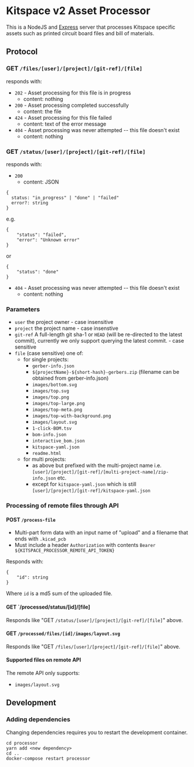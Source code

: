 # Kitspace v2 Asset Processor

This is a NodeJS and [Express](https://expressjs.com/) server that processes Kitspace specific assets such as printed circuit board files and bill of materials.

## Protocol

### GET `/files/[user]/[project]/[git-ref]/[file]`

responds with:
- `202` - Asset processing for this file is in progress
    - content: nothing
- `200` - Asset processing completed successfully
    - content: the file
- `424` - Asset processing for this file failed
    - content: text of the error message
- `404` - Asset processing was never attempted -- this file doesn't exist
    - content: nothing


### GET `/status/[user]/[project]/[git-ref]/[file]`

responds with:
- `200`
    - content: JSON
```
{
  status: "in_progress" | "done" | "failed"
  error?: string
}
```
e.g.

```
{
    "status": "failed",
    "error": "Unknown error"
}
```

or

```
{
    "status": "done"
}
```

- `404` - Asset processing was never attempted -- this file doesn't exist
    - content: nothing

### Parameters

- `user` the project owner - case insensitive
- `project` the project name - case insenstive
- `git-ref` A full-length git sha-1 or `HEAD` (will be re-directed to the latest commit), currently we only support querying the latest commit. - case sensitive
- `file` (case sensitive) one of:
    - for single projects:
        - `gerber-info.json`
        - `${projectName}-${short-hash}-gerbers.zip` (filename can be obtained from gerber-info.json)
        - `images/bottom.svg`
        - `images/top.svg`
        - `images/top.png`
        - `images/top-large.png`
        - `images/top-meta.png`
        - `images/top-with-background.png`
        - `images/layout.svg`
        - `1-click-BOM.tsv`
        - `bom-info.json`
        - `interactive_bom.json`
        - `kitspace-yaml.json`
        - `readme.html`
    - for multi projects:
        - as above but prefixed with the multi-project name i.e. `[user]/[project]/[git-ref]/[multi-project-name]/zip-info.json` etc.
        - except for `kitspace-yaml.json` which is still `[user]/[project]/[git-ref]/kitspace-yaml.json`

### Processing of remote files through API

#### POST `/process-file`

- Multi-part form data with an input name of "upload" and a filename that ends with `.kicad_pcb`
- Must include a header `Authorization` with contents `Bearer ${KITSPACE_PROCESSOR_REMOTE_API_TOKEN}`

Responds with:
```
{
    "id": string
}
```

Where `id` is a md5 sum of the uploaded file.

#### GET `/processed/status/[id]/[file]

Responds like "GET `/status/[user]/[project]/[git-ref]/[file]`" above.

#### GET `/processed/files/[id]/images/layout.svg`

Responds like "GET `/files/[user]/[project]/[git-ref]/[file]`" above.

#### Supported files on remote API

The remote API only supports:

- `images/layout.svg`

## Development

###  Adding dependencies

Changing dependencies requires you to restart the development container.

```
cd processor
yarn add <new dependency>
cd ..
docker-compose restart processor
```

